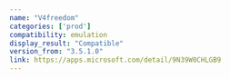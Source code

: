```yaml
---
name: "V4freedom"
categories: ['prod']
compatibility: emulation
display_result: "Compatible"
version_from: "3.5.1.0"
link: https://apps.microsoft.com/detail/9N39W0CHLGB9
---
```

